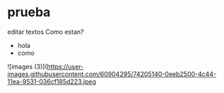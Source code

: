 # prueba
editar textos
Como estan?
* hola
* como

![images (3)](https://user-images.githubusercontent.com/60904295/74205140-0eeb2500-4c44-11ea-9531-036cf185d223.jpeg

